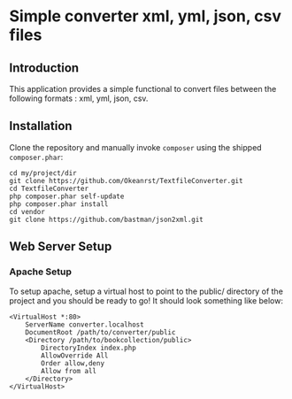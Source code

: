 Simple converter xml, yml, json, csv files
=======================

Introduction
------------
This application provides a simple functional to convert files between the following formats : xml, yml, json, csv.

Installation
------------

Clone the repository and manually invoke `composer` using the shipped
`composer.phar`:

    cd my/project/dir
    git clone https://github.com/Okeanrst/TextfileConverter.git
    cd TextfileConverter
    php composer.phar self-update
    php composer.phar install
    cd vendor
    git clone https://github.com/bastman/json2xml.git

Web Server Setup
----------------

### Apache Setup

To setup apache, setup a virtual host to point to the public/ directory of the
project and you should be ready to go! It should look something like below:

    <VirtualHost *:80>
        ServerName converter.localhost
        DocumentRoot /path/to/converter/public
        <Directory /path/to/bookcollection/public>
            DirectoryIndex index.php
            AllowOverride All
            Order allow,deny
            Allow from all
        </Directory>
    </VirtualHost>
